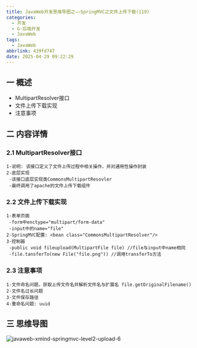 ```yaml
---
title: JavaWeb开发思维导图之——SpringMVC之文件上传下载(119)
categories:
  - 开发
  - G-后端开发
  - JavaWeb
tags:
  - JavaWeb
abbrlink: 439fd747
date: 2025-04-29 09:22:29
---
```

## 一 概述

* MultipartResolver接口
* 文件上传下载实现
* 注意事项

<!--more-->

## 二 内容详情

### 2.1 MultipartResolver接口

```
1-说明: 该接口定义了文件上传过程中相关操作，并对通用性操作封装
2-底层实现
 -该接口底层实现类CommonsMultipartResovler
 -最终调用了apache的文件上传下载组件
```

### 2.2 文件上传下载实现

```
1-表单页面
 -form中enctype="multipart/form-data"
 -input中的name="file"
2-SpringMVC配置: <bean class="CommonsMultipartResolver"/>
3-控制器
 -public void fileupload(MultipartFile file) //file与input中name相同
 -file.tansferTo(new File("file.png")) //调用transferTo方法
```

### 2.3 注意事项

```
1-文件命名问题，获取上传文件名并解析文件名与扩展名 file.getOriginalFilename()
2-文件名过长问题
3-文件保存路径
4-重命名问题: uuid
```

## 三 思维导图

![javaweb-xmind-springmvc-level2-upload-6][1]



[1]:https://cdn.jsdelivr.net/gh/PGzxc/CDN/blog-java/javaweb-xmind-springmvc-level2-upload-6.png